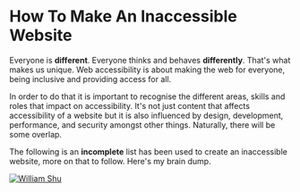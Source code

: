 # How To Make An Inaccessible Website

Everyone is **different**.  Everyone thinks and behaves **differently**.  That's what makes us unique. Web accessibility is about making the web for everyone, being inclusive and providing access for all. 

In order to do that it is important to recognise the different areas, skills and roles that impact on accessibility.  It's not just content that affects accessibility of a website but it is also influenced by design, development, performance, and security amongst other things.  Naturally, there will be some overlap.

The following is an **incomplete** list has been used to create an inaccessible website, more on that to follow.  Here's my brain dump.


[![William Shu](https://wshu.github.io/me.png "yep, that's me")](https://williamshu.com)

